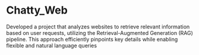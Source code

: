 # Chatty_Web
Developed a project that analyzes websites to retrieve relevant information based on user requests, utilizing the Retrieval-Augmented Generation (RAG) pipeline. This approach efficiently pinpoints key details while enabling flexible and natural language queries
